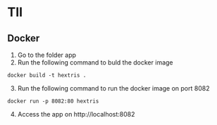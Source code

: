 # TII

## Docker
1. Go to the folder app
2. Run the following command to buld the docker image
```
docker build -t hextris .
```
3. Run the following command to run the docker image on port 8082
```
docker run -p 8082:80 hextris
```
4. Access the app on http://localhost:8082